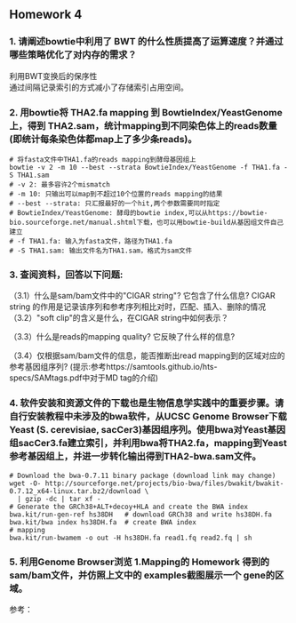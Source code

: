 ## Homework 4    

### 1. 请阐述bowtie中利用了 BWT 的什么性质提高了运算速度？并通过哪些策略优化了对内存的需求？
利用BWT变换后的保序性    
通过间隔记录索引的方式减小了存储索引占用空间。   

### 2. 用bowtie将 THA2.fa mapping 到 BowtieIndex/YeastGenome 上，得到 THA2.sam，统计mapping到不同染色体上的reads数量(即统计每条染色体都map上了多少条reads)。

```
# 将fasta文件中THA1.fa的reads mapping到酵母基因组上
bowtie -v 2 -m 10 --best --strata BowtieIndex/YeastGenome -f THA1.fa -S THA1.sam
# -v 2: 最多容许2个mismatch
# -m 10: 只输出可以map到不超过10个位置的reads mapping的结果
# --best --strata: 只汇报最好的一个hit,两个参数需要同时指定
# BowtieIndex/YeastGenome: 酵母的bowtie index,可以从https://bowtie-bio.sourceforge.net/manual.shtml下载，也可以用bowtie-build从基因组文件自己建立
# -f THA1.fa: 输入为fasta文件，路径为THA1.fa
# -S THA1.sam: 输出文件名为THA1.sam，格式为sam文件
```


### 3. 查阅资料，回答以下问题:   
（3.1）什么是sam/bam文件中的"CIGAR string"? 它包含了什么信息?
CIGAR string 的作用是记录该序列和参考序列相比对时，匹配、插入、删除的情况  
（3.2）"soft clip"的含义是什么，在CIGAR string中如何表示？

（3.3）什么是reads的mapping quality? 它反映了什么样的信息?

（3.4）仅根据sam/bam文件的信息，能否推断出read mapping到的区域对应的参考基因组序列? (提示:参考https://samtools.github.io/hts-specs/SAMtags.pdf中对于MD tag的介绍)


### 4. 软件安装和资源文件的下载也是生物信息学实践中的重要步骤。请自行安装教程中未涉及的bwa软件，从UCSC Genome Browser下载Yeast (S. cerevisiae, sacCer3)基因组序列。使用bwa对Yeast基因组sacCer3.fa建立索引，并利用bwa将THA2.fa，mapping到Yeast参考基因组上，并进一步转化输出得到THA2-bwa.sam文件。   

```
# Download the bwa-0.7.11 binary package (download link may change)
wget -O- http://sourceforge.net/projects/bio-bwa/files/bwakit/bwakit-0.7.12_x64-linux.tar.bz2/download \
  | gzip -dc | tar xf -
# Generate the GRCh38+ALT+decoy+HLA and create the BWA index
bwa.kit/run-gen-ref hs38DH   # download GRCh38 and write hs38DH.fa
bwa.kit/bwa index hs38DH.fa  # create BWA index
# mapping
bwa.kit/run-bwamem -o out -H hs38DH.fa read1.fq read2.fq | sh
```
### 5. 利用Genome Browser浏览 1.Mapping的 Homework 得到的sam/bam文件，并仿照上文中的 examples截图展示一个 gene的区域。   





参考：   


